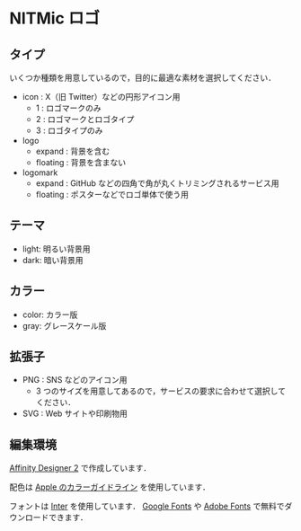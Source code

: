 # NITMic ロゴ

## タイプ

いくつか種類を用意しているので，目的に最適な素材を選択してください．

- icon : X（旧 Twitter）などの円形アイコン用
  - 1 : ロゴマークのみ
  - 2 : ロゴマークとロゴタイプ
  - 3 : ロゴタイプのみ
- logo
  - expand : 背景を含む
  - floating : 背景を含まない
- logomark
  - expand : GitHub などの四角で角が丸くトリミングされるサービス用
  - floating : ポスターなどでロゴ単体で使う用

## テーマ

- light: 明るい背景用
- dark: 暗い背景用

## カラー

- color: カラー版
- gray: グレースケール版

## 拡張子

- PNG : SNS などのアイコン用
  - 3 つのサイズを用意してあるので，サービスの要求に合わせて選択してください．
- SVG : Web サイトや印刷物用

## 編集環境

[Affinity Designer 2](https://affinity.serif.com/ja-jp/designer/) で作成しています．

配色は [Apple のカラーガイドライン](https://developer.apple.com/design/human-interface-guidelines/color) を使用しています．

フォントは [Inter](https://rsms.me/inter/) を使用しています．
[Google Fonts](https://fonts.google.com/specimen/Inter) や [Adobe Fonts](https://fonts.adobe.com/fonts/inter-variable) で無料でダウンロードできます．
